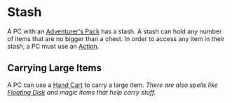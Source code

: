 # Stash

A PC with an [Adventurer's Pack](../../Items%20and%20Gear/Gear/100%20Coins/Adventurer's%20Pack.md) has a stash. A stash can hold any number of items that are no bigger than a chest. In order to access any item in their stash, a PC must use an [Action](../../Game%20Procedures/Core%20Procedures/Action.md).

## Carrying Large Items

A PC can use a [Hand Cart](../../Items%20and%20Gear/Gear/25%20Coins/Hand%20Cart.md) to carry a large item.
*There are also spells like [Floating Disk](../../Magic/Spells/Spells%20by%20Level/Level%201/Floating%20Disk.md) and magic items that help carry stuff.*
